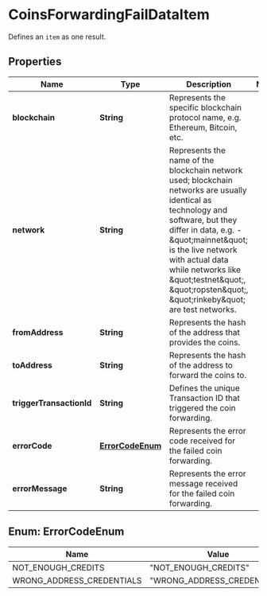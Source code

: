 

# CoinsForwardingFailDataItem

Defines an `item` as one result.

## Properties

| Name | Type | Description | Notes |
|------------ | ------------- | ------------- | -------------|
|**blockchain** | **String** | Represents the specific blockchain protocol name, e.g. Ethereum, Bitcoin, etc. |  |
|**network** | **String** | Represents the name of the blockchain network used; blockchain networks are usually identical as technology and software, but they differ in data, e.g. - \&quot;mainnet\&quot; is the live network with actual data while networks like \&quot;testnet\&quot;, \&quot;ropsten\&quot;, \&quot;rinkeby\&quot; are test networks. |  |
|**fromAddress** | **String** | Represents the hash of the address that provides the coins. |  |
|**toAddress** | **String** | Represents the hash of the address to forward the coins to. |  |
|**triggerTransactionId** | **String** | Defines the unique Transaction ID that triggered the coin forwarding. |  |
|**errorCode** | [**ErrorCodeEnum**](#ErrorCodeEnum) | Represents the error code received for the failed coin forwarding. |  |
|**errorMessage** | **String** | Represents the error message received for the failed coin forwarding. |  |



## Enum: ErrorCodeEnum

| Name | Value |
|---- | -----|
| NOT_ENOUGH_CREDITS | &quot;NOT_ENOUGH_CREDITS&quot; |
| WRONG_ADDRESS_CREDENTIALS | &quot;WRONG_ADDRESS_CREDENTIALS&quot; |



